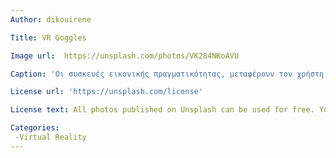 ```yaml
---
Author: dikouirene

Title: VR Goggles

Image url:  https://unsplash.com/photos/VK284NKoAVU

Caption: 'Οι συσκευές εικονικής πραγματικότητας, μεταφέρουν τον χρήστη σε έναν εικονικό κόσμο προσομοιωμένο με τον πραγματικό, ο οποίος δημιουργείται είτε από τον υπολογιστή είτε από το smartphone. Ένα άτομο που χρησιμοποιεί εξοπλισμό εικονικής πραγματικότητας είναι σε θέση να «κοιτάξει γύρω» τον τεχνητό κόσμο, να κινηθεί γύρω του και να αλληλεπιδράσει με εικονικά αντικείμενα.'

License url: 'https://unsplash.com/license'

License text: All photos published on Unsplash can be used for free. You can use them for commercial and noncommercial purposes.

Categories: 
 -Virtual Reality
---
```

